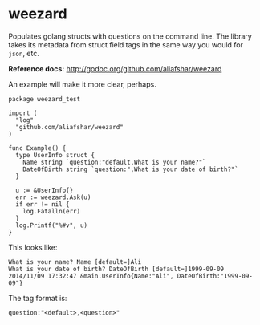 # weezard

Populates golang structs with questions on the command line. The library takes
its metadata from struct field tags in the same way you would for `json`, etc.

**Reference docs:** http://godoc.org/github.com/aliafshar/weezard

An example will make it more clear, perhaps.

    package weezard_test

    import (
      "log"
      "github.com/aliafshar/weezard"
    )

    func Example() {
      type UserInfo struct {
        Name string `question:"default,What is your name?"`
        DateOfBirth string `question:",What is your date of birth?"`
      }

      u := &UserInfo{}
      err := weezard.Ask(u)
      if err != nil {
        log.Fatalln(err)
      }
      log.Printf("%#v", u)
    }

This looks like:

    What is your name? Name [default=]Ali
    What is your date of birth? DateOfBirth [default=]1999-09-09
    2014/11/09 17:32:47 &main.UserInfo{Name:"Ali", DateOfBirth:"1999-09-09"}

The tag format is:

    question:"<default>,<question>"
